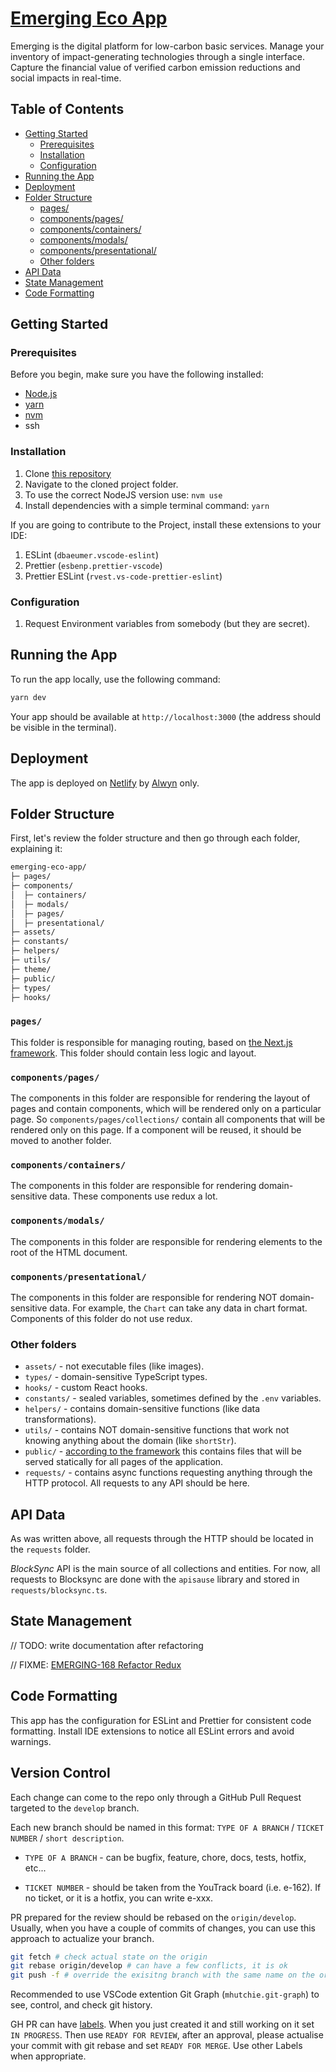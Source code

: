 
# [Emerging Eco App](https://app.emerging.eco/)

Emerging is the digital platform for low-carbon basic services. Manage your inventory of impact-generating technologies through a single interface. Capture the financial value of verified carbon emission reductions and social impacts in real-time.

## Table of Contents

- [Getting Started](#getting-started)
  - [Prerequisites](#prerequisites)
  - [Installation](#installation)
  - [Configuration](#configuration)
- [Running the App](#running-the-app)
- [Deployment](#deployment)
- [Folder Structure](#folder-structure)
  - [pages/](#pages)
  - [components/pages/](#componentspages)
  - [components/containers/](#componentscontainers)
  - [components/modals/](#componentsmodals)
  - [components/presentational/](#componentspresentational)
  - [Other folders](#other-folders)
- [API Data](#api-data)
- [State Management](#state-management)
- [Code Formatting](#code-formatting)

## Getting Started

### Prerequisites

Before you begin, make sure you have the following installed:

- [Node.js](https://nodejs.org/)
- [yarn](https://yarnpkg.com/)
- [nvm](https://github.com/nvm-sh/nvm/blob/master/README.md#intro)
- ssh

### Installation

1. Clone [this repository](https://github.com/emerging-eco/app)
1. Navigate to the cloned project folder.
1. To use the correct NodeJS version use: `nvm use`
1. Install dependencies with a simple terminal command: `yarn`

If you are going to contribute to the Project, install these extensions to your IDE:

1. ESLint (`dbaeumer.vscode-eslint`)
1. Prettier (`esbenp.prettier-vscode`)
1. Prettier ESLint (`rvest.vs-code-prettier-eslint`)

### Configuration

1. Request Environment variables from somebody (but they are secret).

## Running the App

To run the app locally, use the following command:

```sh
yarn dev
```

Your app should be available at `http://localhost:3000` (the address should be visible in the terminal).

## Deployment

The app is deployed on [Netlify](https://www.netlify.com/) by [Alwyn](https://github.com/alwyn-ixo) only.

## Folder Structure

First, let's review the folder structure and then go through each folder, explaining it:

```sh
emerging-eco-app/
├─ pages/
├─ components/
│  ├─ containers/
│  ├─ modals/
│  ├─ pages/
│  ├─ presentational/
├─ assets/
├─ constants/
├─ helpers/
├─ utils/
├─ theme/
├─ public/
├─ types/
├─ hooks/
```

### `pages/`

This folder is responsible for managing routing, based on [the Next.js framework](https://nextjs.org/docs/pages/building-your-application/routing). This folder should contain less logic and layout.

### `components/pages/`

The components in this folder are responsible for rendering the layout of pages and contain components, which will be rendered only on a particular page. So `components/pages/collections/` contain all components that will be rendered only on this page. If a component will be reused, it should be moved to another folder.

### `components/containers/`

The components in this folder are responsible for rendering domain-sensitive data. These components use redux a lot.

### `components/modals/`

The components in this folder are responsible for rendering elements to the root of the HTML document.

### `components/presentational/`

The components in this folder are responsible for rendering NOT domain-sensitive data. For example, the `Chart` can take any data in chart format. Components of this folder do not use redux.

### Other folders

- `assets/` - not executable files (like images).
- `types/` - domain-sensitive TypeScript types.
- `hooks/` - custom React hooks.
- `constants/` - sealed variables, sometimes defined by the `.env` variables.
- `helpers/` - contains domain-sensitive functions (like data transformations).
- `utils/` - contains NOT domain-sensitive functions that work not knowing anything about the domain (like `shortStr`).
- `public/` - [according to the framework](https://nextjs.org/docs/getting-started/installation#the-public-folder-optional) this contains files that will be served statically for all pages of the application.
- `requests/` - contains async functions requesting anything through the HTTP protocol. All requests to any API should be here.

## API Data

As was written above, all requests through the HTTP should be located in the `requests` folder.

*BlockSync* API is the main source of all collections and entities. For now, all requests to Blocksync are done with the `apisause` library and stored in `requests/blocksync.ts`.

## State Management

// TODO: write documentation after refactoring

// FIXME: [EMERGING-168 Refactor Redux](https://ixo.youtrack.cloud/issue/EMERGING-168/Refactor-Redux)

## Code Formatting

This app has the configuration for ESLint and Prettier for consistent code formatting. Install IDE extensions to notice all ESLint errors and avoid warnings.

## Version Control

Each change can come to the repo only through a GitHub Pull Request targeted to the `develop` branch.

Each new branch should be named in this format: `TYPE OF A BRANCH` / `TICKET NUMBER` / `short description`.

- `TYPE OF A BRANCH` - can be bugfix, feature, chore, docs, tests, hotfix, etc...

- `TICKET NUMBER` - should be taken from the YouTrack board (i.e. e-162). If no ticket, or it is a hotfix, you can write e-xxx.

PR prepared for the review should be rebased on the `origin/develop`. Usually, when you have a couple of commits of changes, you can use this approach to actualize your branch.

```sh
git fetch # check actual state on the origin
git rebase origin/develop # can have a few conflicts, it is ok
git push -f # override the exisitng branch with the same name on the origin. It is ok as well ;D
```

Recommended to use VSCode extention Git Graph (`mhutchie.git-graph`) to see, control, and check git history.

GH PR can have [labels](https://github.com/emerging-eco/app/labels). When you just created it and still working on it set `IN PROGRESS`. Then use `READY FOR REVIEW`, after an approval, please actualise your commit with git rebase and set `READY FOR MERGE`. Use other Labels when appropriate.

